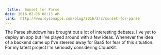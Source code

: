 ```yaml
---
 title:  Sunset for Parse
date: 2016-02-06 08:15 AM
link:  http://www.dysonapps.com/blog/2016/2/2/sunset-for-parse
---
```


The Parse shutdown has brought out a lot of interesting debates. I've yet to deploy an app but I've played around with a few ideas. Whenever the idea of a backend came up I've steered away for BaaS for fear of this situation. For my latest project I'm seriously considering CloudKit.